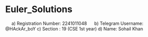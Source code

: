 # Euler_Solutions

     a) Registration Number: 2241011048
     b) Telegram Username: @HAckAr_boY
     c) Section : 19 (CSE 1st year)
     d) Name: Sohail Khan
